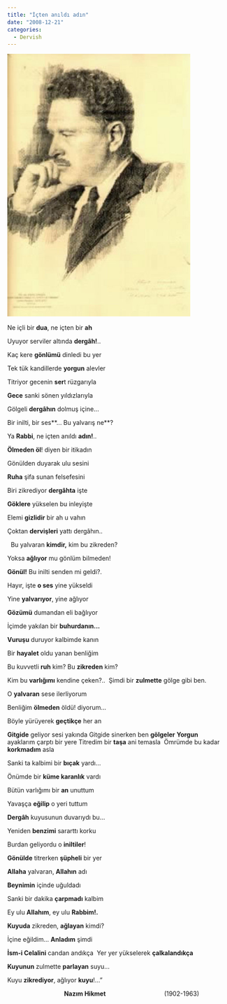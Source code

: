 ```yaml
---
title: "İçten anıldı adın"
date: "2008-12-21"
categories: 
  - Dervish
---
```


[![f_49m_1fd9ef9.jpg](../uploads/2008/12/f_49m_1fd9ef9.jpg)](../uploads/2008/12/f_49m_1fd9ef9.jpg "f_49m_1fd9ef9.jpg")

Ne içli bir **dua**, ne içten bir **ah** 

Uyuyor serviler altında **dergâh!**..

Kaç kere **gönlümü** dinledi bu yer

Tek tük kandillerde **yorgun** alevler

Titriyor gecenin **ser**t rüzgarıyla

**Gece** sanki sönen yıldızlarıyla  

Gölgeli **dergâhın** dolmuş içine... 

Bir inilti, bir ses**... Bu yalvarış ne**?

Ya **Rabbi**, ne içten anıldı **adın!**.. 

**Ölmeden öl**! diyen bir itikadın

Gönülden duyarak ulu sesini

**Ruha** şifa sunan felsefesini

Biri zikrediyor **dergâhta** işte

**Göklere** yükselen bu inleyişte 

Elemi **gizlidir** bir ah u vahın

Çoktan **dervişleri** yattı dergâhın..

  Bu yalvaran **kimdir,** kim bu zikreden? 

Yoksa **ağlıyor** mu gönlüm bilmeden! 

**Gönül!** Bu inilti senden mi geldi?. 

Hayır, işte **o ses** yine yükseldi

Yine **yalvarıyor**, yine ağlıyor

**Gözümü** dumandan eli bağlıyor 

İçimde yakılan bir **buhurdanın...** 

**Vuruşu** duruyor kalbimde kanın

Bir **hayalet** oldu yanan benliğim 

Bu kuvvetli **ruh** kim? Bu **zikreden** kim? 

Kim bu **varlığımı** kendine çeken?..  Şimdi bir **zulmette** gölge gibi ben.

O **yalvaran** sese ilerliyorum

Benliğim **ölmeden** öldü! diyorum... 

Böyle yürüyerek **geçtikçe** her an 

**Gitgide** geliyor sesi yakında Gitgide sinerken ben **gölgeler** **Yorgun** ayaklarım çarptı bir yere Titredim bir **taşa** ani temasla  Ömrümde bu kadar **korkmadım** asla

Sanki ta kalbimi bir **bıçak** yardı... 

Önümde bir **küme karanlık** vardı

Bütün varlığımı bir **an** unuttum

Yavaşça **eğilip** o yeri tuttum

**Dergâh** kuyusunun duvarıydı bu... 

Yeniden **benzimi** sararttı korku

Burdan geliyordu o **iniltiler**! 

**Gönülde** titrerken **şüpheli** bir yer

**Allaha** yalvaran, **Allahın** adı 

**Beynimin** içinde uğuldadı

Sanki bir dakika **çarpmadı** kalbim 

Ey ulu **Allahım**, ey ulu **Rabbim!.**

**Kuyuda** zikreden, **ağlayan** kimdi? 

İçine eğildim... **Anladım** şimdi

**İsm-i Celalini** candan andıkça  Yer yer yükselerek **çalkalandıkça**

**Kuyunun** zulmette **parlayan** suyu...

Kuyu **zikrediyor**, ağlıyor **kuyu**!...”

                                 **Nazım Hikmet**                                  (1902-1963)
